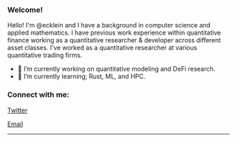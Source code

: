 <link rel="stylesheet" type='text/css' href="https://cdn.jsdelivr.net/gh/devicons/devicon@latest/devicon.min.css" />

### Welcome!

Hello! I'm @ecklein and I have a background in computer science and applied mathematics. I have previous work experience within quantitative finance working as a quantitative researcher & developer across different asset classes. I've worked as a quantitative researcher at various quantitative trading firms.

  - 🔭 I’m currently working on quantitative modeling and DeFi research.
  - 🌱 I’m currently learning; Rust, ML, and HPC.

<h3 align="left">Connect with me:</h3>

[Twitter](https://x.com/ethan_bot)

[Email](mailto:ethan.kleinc@gmail.com)

------
